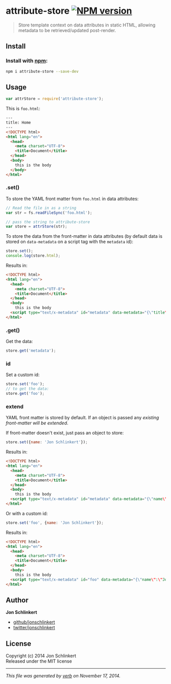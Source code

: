 # attribute-store [![NPM version](https://badge.fury.io/js/attribute-store.svg)](http://badge.fury.io/js/attribute-store)

> Store template context on data attributes in static HTML, allowing metadata to be retrieved/updated post-render.

## Install
### Install with [npm](npmjs.org):

```bash
npm i attribute-store --save-dev
```

## Usage

```js
var attrStore = require('attribute-store');
```

This is `foo.html`:

```html
---
title: Home
---
<!DOCTYPE html>
<html lang="en">
  <head>
    <meta charset="UTF-8">
    <title>Document</title>
  </head>
  <body>
    this is the body
  </body>
</html>
```

### .set()

To store the YAML front matter from `foo.html` in data attributes:


```js
// Read the file in as a string
var str = fs.readFileSync('foo.html');

// pass the string to attribute-store
var store = attrStore(str);
```

To store the data from the front-matter in data attributes (by default data is stored on `data-metadata` on a script tag with the `metadata` id):

```js
store.set();
console.log(store.html);
```
Results in:

```html
<!DOCTYPE html>
<html lang="en">
  <head>
    <meta charset="UTF-8">
    <title>Document</title>
  </head>
  <body>
    this is the body
  <script type="text/x-metadata" id="metadata" data-metadata="{\"title\":\"Home\"}"></script></body>
</html>
```

### .get()

Get the data:

```js
store.get('metadata');
```

### id

Set a custom id:

```js
store.set('foo');
// to get the data:
store.get('foo');
```

### extend

YAML front matter is stored by default. If an object is passed any _existing front-matter will be extended_.

If front-matter doesn't exist, just pass an object to store:

```js
store.set({name: 'Jon Schlinkert'});
```
Results in:

```html
<!DOCTYPE html>
<html lang="en">
  <head>
    <meta charset="UTF-8">
    <title>Document</title>
  </head>
  <body>
    this is the body
  <script type="text/x-metadata" id="metadata" data-metadata="{\"name\":\"Jon Schlinkert\"}"></script></body>
</html>
```

Or with a custom id:

```js
store.set('foo', {name: 'Jon Schlinkert'});
```

Results in:

```html
<!DOCTYPE html>
<html lang="en">
  <head>
    <meta charset="UTF-8">
    <title>Document</title>
  </head>
  <body>
    this is the body
  <script type="text/x-metadata" id="foo" data-metadata="{\"name\":\"Jon Schlinkert\"}"></script></body>
</html>
```

## Author

**Jon Schlinkert**
 
+ [github/jonschlinkert](https://github.com/jonschlinkert)
+ [twitter/jonschlinkert](http://twitter.com/jonschlinkert) 

## License
Copyright (c) 2014 Jon Schlinkert  
Released under the MIT license

***

_This file was generated by [verb](https://github.com/assemble/verb) on November 17, 2014._
